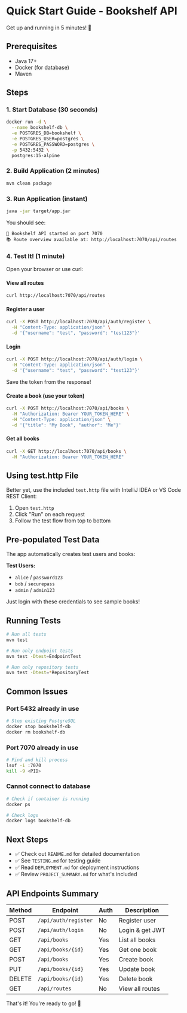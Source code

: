# Quick Start Guide - Bookshelf API

Get up and running in 5 minutes! 🚀

## Prerequisites
- Java 17+
- Docker (for database)
- Maven

## Steps

### 1. Start Database (30 seconds)
```bash
docker run -d \
  --name bookshelf-db \
  -e POSTGRES_DB=bookshelf \
  -e POSTGRES_USER=postgres \
  -e POSTGRES_PASSWORD=postgres \
  -p 5432:5432 \
  postgres:15-alpine
```

### 2. Build Application (2 minutes)
```bash
mvn clean package
```

### 3. Run Application (instant)
```bash
java -jar target/app.jar
```

You should see:
```
🚀 Bookshelf API started on port 7070
📚 Route overview available at: http://localhost:7070/api/routes
```

### 4. Test It! (1 minute)

Open your browser or use curl:

#### View all routes
```bash
curl http://localhost:7070/api/routes
```

#### Register a user
```bash
curl -X POST http://localhost:7070/api/auth/register \
  -H "Content-Type: application/json" \
  -d '{"username": "test", "password": "test123"}'
```

#### Login
```bash
curl -X POST http://localhost:7070/api/auth/login \
  -H "Content-Type: application/json" \
  -d '{"username": "test", "password": "test123"}'
```

Save the token from the response!

#### Create a book (use your token)
```bash
curl -X POST http://localhost:7070/api/books \
  -H "Authorization: Bearer YOUR_TOKEN_HERE" \
  -H "Content-Type: application/json" \
  -d '{"title": "My Book", "author": "Me"}'
```

#### Get all books
```bash
curl -X GET http://localhost:7070/api/books \
  -H "Authorization: Bearer YOUR_TOKEN_HERE"
```

## Using test.http File

Better yet, use the included `test.http` file with IntelliJ IDEA or VS Code REST Client:

1. Open `test.http`
2. Click "Run" on each request
3. Follow the test flow from top to bottom

## Pre-populated Test Data

The app automatically creates test users and books:

**Test Users:**
- `alice` / `password123`
- `bob` / `securepass`
- `admin` / `admin123`

Just login with these credentials to see sample books!

## Running Tests

```bash
# Run all tests
mvn test

# Run only endpoint tests
mvn test -Dtest=EndpointTest

# Run only repository tests
mvn test -Dtest=*RepositoryTest
```

## Common Issues

### Port 5432 already in use
```bash
# Stop existing PostgreSQL
docker stop bookshelf-db
docker rm bookshelf-db
```

### Port 7070 already in use
```bash
# Find and kill process
lsof -i :7070
kill -9 <PID>
```

### Cannot connect to database
```bash
# Check if container is running
docker ps

# Check logs
docker logs bookshelf-db
```

## Next Steps

- ✅ Check out `README.md` for detailed documentation
- ✅ See `TESTING.md` for testing guide
- ✅ Read `DEPLOYMENT.md` for deployment instructions
- ✅ Review `PROJECT_SUMMARY.md` for what's included

## API Endpoints Summary

| Method | Endpoint | Auth | Description |
|--------|----------|------|-------------|
| POST | `/api/auth/register` | No | Register user |
| POST | `/api/auth/login` | No | Login & get JWT |
| GET | `/api/books` | Yes | List all books |
| GET | `/api/books/{id}` | Yes | Get one book |
| POST | `/api/books` | Yes | Create book |
| PUT | `/api/books/{id}` | Yes | Update book |
| DELETE | `/api/books/{id}` | Yes | Delete book |
| GET | `/api/routes` | No | View all routes |

That's it! You're ready to go! 🎉
